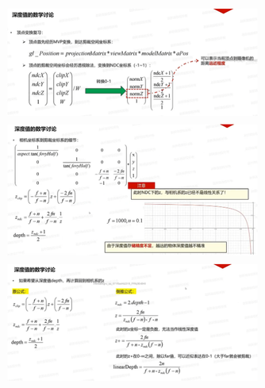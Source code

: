 ![输入图片说明](/imgs/2025-02-07/Mn4Ca6sAaf5jYKT8.png)

![输入图片说明](/imgs/2025-02-07/CzpWimBLyWbsil3O.png)

![输入图片说明](/imgs/2025-02-07/lO8gXgdIms2vuBN7.png)
<!--stackedit_data:
eyJoaXN0b3J5IjpbLTEwNDc4NTkyNzAsMTcxMjgxNjcxMSwxNT
Q4NDAyMTc2XX0=
-->